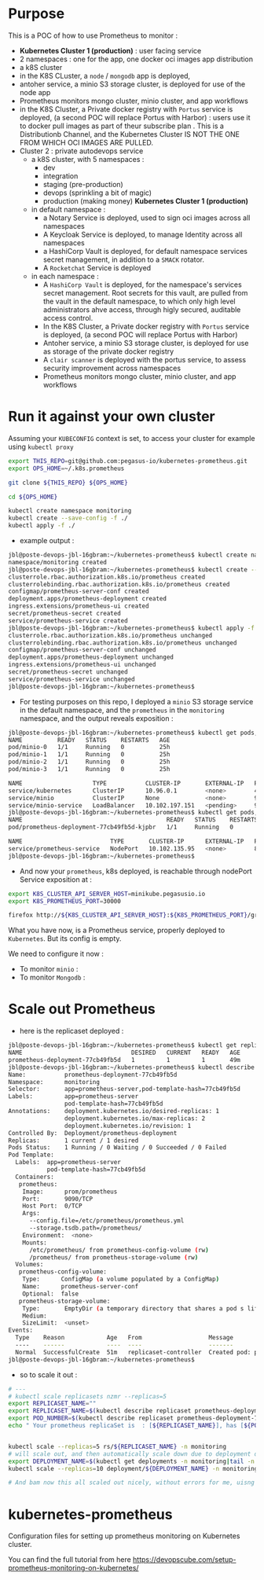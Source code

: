 # Purpose

This is a POC of how to use Prometheus to monitor :

*  **Kubernetes Cluster 1 (production)** : user facing service
  * 2 namespaces : one for the app, one docker oci images app distribution
  * a k8S cluster
  * in the K8S CLuster, a `node` / `mongodb` app is deployed,
  * antoher service, a minio S3 storage cluster, is deployed for use of the node app
  * Prometheus monitors mongo cluster, minio cluster, and app workflows
  * in the K8S Cluster, a Private docker registry with `Portus` service is deployed, (a second POC will replace Portus with Harbor) : users use it to docker pull images as part of theur subscribe plan . This is a Distributionb Channel, and the Kubernetes Cluster IS NOT THE ONE FROM WHICH OCI IMAGES ARE PULLED.
* Cluster 2 : private autodevops service
  * a k8S cluster, with 5 namespaces :
    * dev
    * integration
    * staging (pre-production)
    * devops (sprinkling a bit of magic)
    * production (making money) **Kubernetes Cluster 1 (production)**
  * in default namespace :
    * a Notary Service is deployed, used to sign oci images across all namespaces
    * A Keycloak Service is deployed, to manage Identity across all namespaces
    * a HashiCorp Vault is deployed, for default namespace services secret management, in addition to a `SMACK` rotator.
    * A `Rocketchat` Service is deployed
  * in each namespace :
    * A `HashiCorp Vault` is deployed, for the namespace's services secret management. Root secrets for this vault, are pulled from the vault in the default namespace, to which only high level administrators ahve access, through higly secured, auditable access control.
    * In the K8S Cluster, a Private docker registry with `Portus` service is deployed, (a second POC will replace Portus with Harbor)
    * Antoher service, a minio S3 storage cluster, is deployed for use as storage of the private docker registry
    * A `clair scanner` is deployed with the portus service, to assess security improvement across namespaces
    * Prometheus monitors mongo cluster, minio cluster, and app workflows


# Run it against your own cluster

Assuming your `KUBECONFIG` context is set, to access your cluster for example using `kubectl proxy`

```bash
export THIS_REPO=git@github.com:pegasus-io/kubernetes-prometheus.git
export OPS_HOME=~/.k8s.prometheus

git clone ${THIS_REPO} ${OPS_HOME}

cd ${OPS_HOME}

kubectl create namespace monitoring
kubectl create --save-config -f ./
kubectl apply -f ./
```

* example output :

```bash
jbl@poste-devops-jbl-16gbram:~/kubernetes-prometheus$ kubectl create namespace monitoring
namespace/monitoring created
jbl@poste-devops-jbl-16gbram:~/kubernetes-prometheus$ kubectl create --save-config -f ./
clusterrole.rbac.authorization.k8s.io/prometheus created
clusterrolebinding.rbac.authorization.k8s.io/prometheus created
configmap/prometheus-server-conf created
deployment.apps/prometheus-deployment created
ingress.extensions/prometheus-ui created
secret/prometheus-secret created
service/prometheus-service created
jbl@poste-devops-jbl-16gbram:~/kubernetes-prometheus$ kubectl apply -f ./
clusterrole.rbac.authorization.k8s.io/prometheus unchanged
clusterrolebinding.rbac.authorization.k8s.io/prometheus unchanged
configmap/prometheus-server-conf unchanged
deployment.apps/prometheus-deployment unchanged
ingress.extensions/prometheus-ui unchanged
secret/prometheus-secret unchanged
service/prometheus-service unchanged
jbl@poste-devops-jbl-16gbram:~/kubernetes-prometheus$
```
* For testing purposes on this repo, I deployed a `minio` S3 storage service in the default namespace, and the `prometheus` in the `monitoring` namespace, and the output reveals exposition :

```bash
jbl@poste-devops-jbl-16gbram:~/kubernetes-prometheus$ kubectl get pods,svc
NAME          READY   STATUS    RESTARTS   AGE
pod/minio-0   1/1     Running   0          25h
pod/minio-1   1/1     Running   0          25h
pod/minio-2   1/1     Running   0          25h
pod/minio-3   1/1     Running   0          25h

NAME                    TYPE           CLUSTER-IP       EXTERNAL-IP   PORT(S)          AGE
service/kubernetes      ClusterIP      10.96.0.1        <none>        443/TCP          25h
service/minio           ClusterIP      None             <none>        9000/TCP         25h
service/minio-service   LoadBalancer   10.102.197.151   <pending>     9000:30138/TCP   25h
jbl@poste-devops-jbl-16gbram:~/kubernetes-prometheus$ kubectl get pods,svc -n monitoring
NAME                                         READY   STATUS    RESTARTS   AGE
pod/prometheus-deployment-77cb49fb5d-kjpbr   1/1     Running   0          2m4s

NAME                         TYPE       CLUSTER-IP      EXTERNAL-IP   PORT(S)          AGE
service/prometheus-service   NodePort   10.102.135.95   <none>        8080:30000/TCP   2m4s
jbl@poste-devops-jbl-16gbram:~/kubernetes-prometheus$
```

* And now your `prometheus`, k8s deployed, is reachable through nodePort Service exposition at :

```bash
export K8S_CLUSTER_API_SERVER_HOST=minikube.pegasusio.io
export K8S_PROMETHEUS_PORT=30000

firefox http://${K8S_CLUSTER_API_SERVER_HOST}:${K8S_PROMETHEUS_PORT}/graph

```

What you have now, is a Prometheus service, properly deployed to `Kubernetes`. But its config is empty.

We need to configure it now :
* To monitor `minio` :
* To monitor `Mongodb` :

# Scale out Prometheus

* here is the replicaset deployed :

```bash
jbl@poste-devops-jbl-16gbram:~/kubernetes-prometheus$ kubectl get replicasets -n monitoring
NAME                               DESIRED   CURRENT   READY   AGE
prometheus-deployment-77cb49fb5d   1         1         1       49m
jbl@poste-devops-jbl-16gbram:~/kubernetes-prometheus$ kubectl describe replicaset prometheus-deployment-77cb49fb5d -n monitoring
Name:           prometheus-deployment-77cb49fb5d
Namespace:      monitoring
Selector:       app=prometheus-server,pod-template-hash=77cb49fb5d
Labels:         app=prometheus-server
                pod-template-hash=77cb49fb5d
Annotations:    deployment.kubernetes.io/desired-replicas: 1
                deployment.kubernetes.io/max-replicas: 2
                deployment.kubernetes.io/revision: 1
Controlled By:  Deployment/prometheus-deployment
Replicas:       1 current / 1 desired
Pods Status:    1 Running / 0 Waiting / 0 Succeeded / 0 Failed
Pod Template:
  Labels:  app=prometheus-server
           pod-template-hash=77cb49fb5d
  Containers:
   prometheus:
    Image:      prom/prometheus
    Port:       9090/TCP
    Host Port:  0/TCP
    Args:
      --config.file=/etc/prometheus/prometheus.yml
      --storage.tsdb.path=/prometheus/
    Environment:  <none>
    Mounts:
      /etc/prometheus/ from prometheus-config-volume (rw)
      /prometheus/ from prometheus-storage-volume (rw)
  Volumes:
   prometheus-config-volume:
    Type:      ConfigMap (a volume populated by a ConfigMap)
    Name:      prometheus-server-conf
    Optional:  false
   prometheus-storage-volume:
    Type:       EmptyDir (a temporary directory that shares a pod s lifetime)
    Medium:
    SizeLimit:  <unset>
Events:
  Type    Reason            Age   From                   Message
  ----    ------            ----  ----                   -------
  Normal  SuccessfulCreate  51m   replicaset-controller  Created pod: prometheus-deployment-77cb49fb5d-kjpbr
jbl@poste-devops-jbl-16gbram:~/kubernetes-prometheus$
```
* so to scale it out :
```bash
# ---
# kubectl scale replicasets nzmr --replicas=5
export REPLICASET_NAME=""
export REPLICASET_NAME=$(kubectl describe replicaset prometheus-deployment-77cb49fb5d -n monitoring|grep 'Name:'|grep -v 'conf'|awk '{print $2}')
export POD_NUMBER=$(kubectl describe replicaset prometheus-deployment-77cb49fb5d -n monitoring|grep 'Replicas:'|awk '{print $2}')
echo " Your prometheus replicaSet is  : [${REPLICASET_NAME}], has [${POD_NUMBER}] and we'll scale it to [5] "


kubectl scale --replicas=5 rs/${REPLICASET_NAME} -n monitoring
# will scale out, and then automatically scale down due to deployment definition setting replica no to 1
export DEPLOYMENT_NAME=$(kubectl get deployments -n monitoring|tail -n 1|awk '{print $1}')
kubectl scale --replicas=10 deployment/${DEPLOYMENT_NAME} -n monitoring

# And bam now this all scaled out nicely, without errors for me, uisng a 4 vCPU / 8Gb RAM VM
```

# kubernetes-prometheus

Configuration files for setting up prometheus monitoring on Kubernetes cluster.

You can find the full tutorial from here https://devopscube.com/setup-prometheus-monitoring-on-kubernetes/
